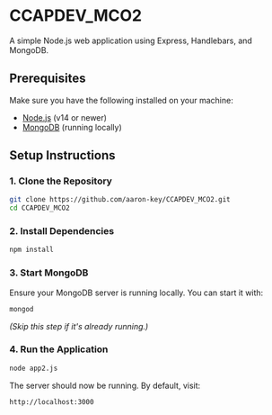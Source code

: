 # CCAPDEV_MCO2

A simple Node.js web application using Express, Handlebars, and MongoDB.

## Prerequisites

Make sure you have the following installed on your machine:

- [Node.js](https://nodejs.org/) (v14 or newer)
- [MongoDB](https://www.mongodb.com/) (running locally)

## Setup Instructions

### 1. Clone the Repository

```bash
git clone https://github.com/aaron-key/CCAPDEV_MCO2.git
cd CCAPDEV_MCO2
```

### 2. Install Dependencies

```bash
npm install
```

### 3. Start MongoDB

Ensure your MongoDB server is running locally. You can start it with:

```bash
mongod
```

*(Skip this step if it's already running.)*

### 4. Run the Application

```bash
node app2.js
```

The server should now be running. By default, visit:

```
http://localhost:3000
```